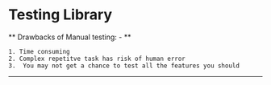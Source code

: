# Testing Library

** Drawbacks of Manual testing: - **
```
1. Time consuming 
2. Complex repetitve task has risk of human error
3.  You may not get a chance to test all the features you should
```
***
